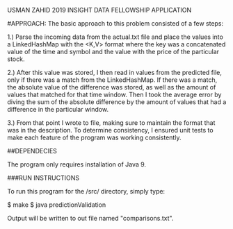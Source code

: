 USMAN ZAHID 
2019 INSIGHT DATA FELLOWSHIP APPLICATION


#APPROACH:
The basic approach to this problem consisted of a few steps:
 
1.) Parse the incoming data from the actual.txt file and place the values into a LinkedHashMap
with the <K,V> format where the key was a concatenated value of the time and symbol
and the value with the price of the particular stock.

2.) After this value was stored, I then read in values from the predicted file, only if 
there was a match from the LinkedHashMap. If there was a match, the absolute value of the
difference was stored, as well as the amount of values that matched for that time window.
Then I took the average error by diving the sum of the absolute difference by the 
amount of values that had a difference in the particular window. 

3.) From that point I wrote to file, making sure to maintain the format that was 
in the description. To determine consistency, I ensured unit tests to make each 
feature of the program was working consistently. 

##DEPENDECIES 

The program only requires installation of Java 9. 

###RUN INSTRUCTIONS

To run this program for the /src/ directory, simply type:

$ make 
$ java predictionValidation

Output will be written to out file named "comparisons.txt". 
